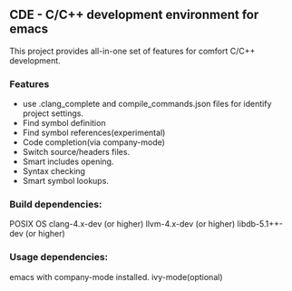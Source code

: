 ## CDE - C/C++ development environment for emacs
This project provides all-in-one set of features for comfort
C/C++ development.

### Features
* use .clang_complete and compile_commands.json files for identify
project settings. 
* Find symbol definition
* Find symbol references(experimental)
* Code completion(via company-mode)
* Switch source/headers files.
* Smart includes opening.
* Syntax checking
* Smart symbol lookups.

### Build dependencies:
POSIX OS
clang-4.x-dev (or higher)
llvm-4.x-dev (or higher)
libdb-5.1++-dev (or higher)

### Usage dependencies:
emacs with company-mode installed.
ivy-mode(optional)

